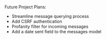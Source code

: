 Future Project Plans:
  * Streamline message querying process
  * Add CSRF authentication
  * Profanity filter for incoming messages
  * Add a date sent field to the messages model
